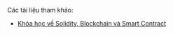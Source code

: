 
Các tài liệu tham khảo:
- [Khóa học về Solidity, Blockchain và Smart Contract](https://www.youtube.com/watch?v=M576WGiDBdQ&t=5465s)
